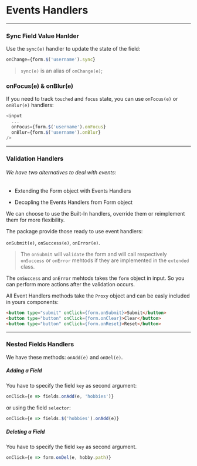 # Events Handlers

---

### Sync Field Value Hanlder

Use the `sync(e)` handler to update the state of the field:

```javascript
onChange={form.$('username').sync}
```

> `sync(e)` is an alias of `onChange(e)`;

### onFocus(e) & onBlur(e)

If you need to track `touched` and `focus` state, you can use `onFocus(e)` or `onBlur(e)` handlers:

```javascript
<input
  ...
  onFocus={form.$('username').onFocus}
  onBlur={form.$('username').onBlur}
/>
```

---

### Validation Handlers

###### We have two alternatives to deal with events:

- Extending the Form object with Events Handlers

- Decopling the Events Handlers from Form object

We can choose to use the Built-In handlers, override them or reimplement them for more flexibility.

The package provide those ready to use event handlers:

`onSubmit(e)`, `onSuccess(e)`, `onError(e)`.


> The `onSubmit` will `validate` the form and will call respectively `onSuccess` or `onError` mehtods if they are implemented in the `extended` class.


The `onSuccess` and `onError` mehtods takes the `form` object in input. So you can perform more actions after the validation occurs.

All Event Handlers methods take the `Proxy` object and can be easly included in yours components:

```html
<button type="submit" onClick={form.onSubmit}>Submit</button>
<button type="button" onClick={form.onClear}>Clear</button>
<button type="button" onClick={form.onReset}>Reset</button>
```

---

### Nested Fields Handlers

We have these methods: `onAdd(e)` and `onDel(e)`.

##### Adding a Field

You have to specify the field `key` as second argument:

```javascript
onClick={e => fields.onAdd(e, 'hobbies')}
```

or using the field `selector`:

```javascript
onClick={e => fields.$('hobbies').onAdd(e)}
```

##### Deleting a Field

You have to specify the field `key` as second argument.

```javascript
onClick={e => form.onDel(e, hobby.path)}
```
